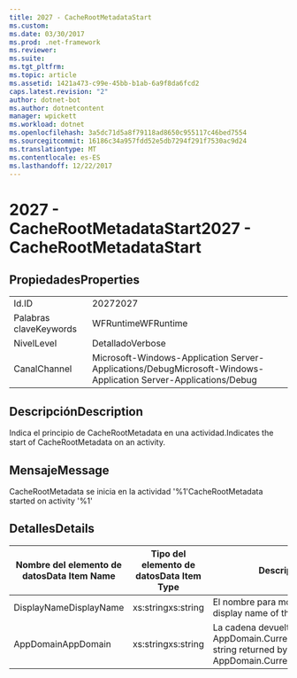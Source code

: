 ```yaml
---
title: 2027 - CacheRootMetadataStart
ms.custom: 
ms.date: 03/30/2017
ms.prod: .net-framework
ms.reviewer: 
ms.suite: 
ms.tgt_pltfrm: 
ms.topic: article
ms.assetid: 1421a473-c99e-45bb-b1ab-6a9f8da6fcd2
caps.latest.revision: "2"
author: dotnet-bot
ms.author: dotnetcontent
manager: wpickett
ms.workload: dotnet
ms.openlocfilehash: 3a5dc71d5a8f79118ad8650c955117c46bed7554
ms.sourcegitcommit: 16186c34a957fdd52e5db7294f291f7530ac9d24
ms.translationtype: MT
ms.contentlocale: es-ES
ms.lasthandoff: 12/22/2017
---
```

# <a name="2027---cacherootmetadatastart"></a><span data-ttu-id="2e75e-102">2027 - CacheRootMetadataStart</span><span class="sxs-lookup"><span data-stu-id="2e75e-102">2027 - CacheRootMetadataStart</span></span>
## <a name="properties"></a><span data-ttu-id="2e75e-103">Propiedades</span><span class="sxs-lookup"><span data-stu-id="2e75e-103">Properties</span></span>  
  
|||  
|-|-|  
|<span data-ttu-id="2e75e-104">Id.</span><span class="sxs-lookup"><span data-stu-id="2e75e-104">ID</span></span>|<span data-ttu-id="2e75e-105">2027</span><span class="sxs-lookup"><span data-stu-id="2e75e-105">2027</span></span>|  
|<span data-ttu-id="2e75e-106">Palabras clave</span><span class="sxs-lookup"><span data-stu-id="2e75e-106">Keywords</span></span>|<span data-ttu-id="2e75e-107">WFRuntime</span><span class="sxs-lookup"><span data-stu-id="2e75e-107">WFRuntime</span></span>|  
|<span data-ttu-id="2e75e-108">Nivel</span><span class="sxs-lookup"><span data-stu-id="2e75e-108">Level</span></span>|<span data-ttu-id="2e75e-109">Detallado</span><span class="sxs-lookup"><span data-stu-id="2e75e-109">Verbose</span></span>|  
|<span data-ttu-id="2e75e-110">Canal</span><span class="sxs-lookup"><span data-stu-id="2e75e-110">Channel</span></span>|<span data-ttu-id="2e75e-111">Microsoft-Windows-Application Server-Applications/Debug</span><span class="sxs-lookup"><span data-stu-id="2e75e-111">Microsoft-Windows-Application Server-Applications/Debug</span></span>|  
  
## <a name="description"></a><span data-ttu-id="2e75e-112">Descripción</span><span class="sxs-lookup"><span data-stu-id="2e75e-112">Description</span></span>  
 <span data-ttu-id="2e75e-113">Indica el principio de CacheRootMetadata en una actividad.</span><span class="sxs-lookup"><span data-stu-id="2e75e-113">Indicates the start of CacheRootMetadata on an activity.</span></span>  
  
## <a name="message"></a><span data-ttu-id="2e75e-114">Mensaje</span><span class="sxs-lookup"><span data-stu-id="2e75e-114">Message</span></span>  
 <span data-ttu-id="2e75e-115">CacheRootMetadata se inicia en la actividad '%1'</span><span class="sxs-lookup"><span data-stu-id="2e75e-115">CacheRootMetadata started on activity '%1'</span></span>  
  
## <a name="details"></a><span data-ttu-id="2e75e-116">Detalles</span><span class="sxs-lookup"><span data-stu-id="2e75e-116">Details</span></span>  
  
|<span data-ttu-id="2e75e-117">Nombre del elemento de datos</span><span class="sxs-lookup"><span data-stu-id="2e75e-117">Data Item Name</span></span>|<span data-ttu-id="2e75e-118">Tipo del elemento de datos</span><span class="sxs-lookup"><span data-stu-id="2e75e-118">Data Item Type</span></span>|<span data-ttu-id="2e75e-119">Descripción</span><span class="sxs-lookup"><span data-stu-id="2e75e-119">Description</span></span>|  
|--------------------|--------------------|-----------------|  
|<span data-ttu-id="2e75e-120">DisplayName</span><span class="sxs-lookup"><span data-stu-id="2e75e-120">DisplayName</span></span>|<span data-ttu-id="2e75e-121">xs:string</span><span class="sxs-lookup"><span data-stu-id="2e75e-121">xs:string</span></span>|<span data-ttu-id="2e75e-122">El nombre para mostrar de la actividad.</span><span class="sxs-lookup"><span data-stu-id="2e75e-122">The display name of the activity.</span></span>|  
|<span data-ttu-id="2e75e-123">AppDomain</span><span class="sxs-lookup"><span data-stu-id="2e75e-123">AppDomain</span></span>|<span data-ttu-id="2e75e-124">xs:string</span><span class="sxs-lookup"><span data-stu-id="2e75e-124">xs:string</span></span>|<span data-ttu-id="2e75e-125">La cadena devuelta por AppDomain.CurrentDomain.FriendlyName.</span><span class="sxs-lookup"><span data-stu-id="2e75e-125">The string returned by AppDomain.CurrentDomain.FriendlyName.</span></span>|
